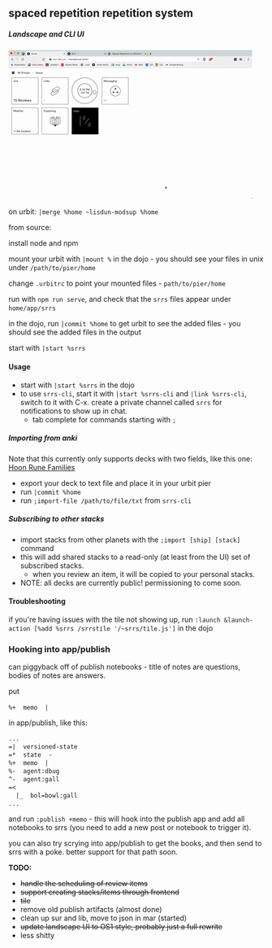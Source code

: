 spaced repetition repetition system
---
##### Landscape and CLI UI
![UI](srrs.gif)


on urbit: `|merge %home ~lisdun-modsup %home`

from source: 

install node and npm

mount your urbit with `|mount %` in the dojo - you should see your files in unix under `/path/to/pier/home`

change `.urbitrc` to point your mounted files - `path/to/pier/home`

run with `npm run serve`, and check that the `srrs` files appear under `home/app/srrs`

in the dojo, run `|commit %home` to get urbit to see the added files - you should see the added files in the output

start with `|start %srrs`

#### Usage

- start with `|start %srrs` in the dojo
- to  use `srrs-cli`, start it with `|start %srrs-cli` and `|link %srrs-cli`,
switch to it with C-x. create a private channel called `srrs` for notifications
to show up in chat.
  - tab complete for commands starting with `;`
  
##### Importing from anki

Note that this currently only supports decks with two fields, like this one: [Hoon Rune Families](https://ankiweb.net/shared/info/227862017)

  - export your deck to text file and place it in your urbit pier
  - run `|commit %home`
  - run `;import-file /path/to/file/txt` from `srrs-cli`
  
##### Subscribing to other stacks

  - import stacks from other planets with the `;import [ship] [stack]` command
  - this will add shared stacks to a read-only (at least from the UI) set of
    subscribed stacks.
      - when you review an item, it will be copied to your personal stacks.
  - NOTE: all decks are currently public! permissioning to come soon. 

#### Troubleshooting

if you're having issues with the tile not showing up, run `:launch &launch-action [%add %srrs /srrstile '/~srrs/tile.js']` in the dojo

### Hooking into app/publish

can piggyback off of publish notebooks - title of notes are questions, bodies of
notes are answers.

put

`%+  memo  |`

in app/publish, like this:

``` hoon
...
=|  versioned-state
=*  state  -
%+  memo  |
%-  agent:dbug
^-  agent:gall
=<
  |_  bol=bowl:gall
...
```
and run `:publish +memo` - this will hook into the publish app and add all
notebooks to srrs (you need to add a new post or notebook to trigger it). 



you can also try scrying into app/publish to get the books, and then send to
srrs with a poke. better support for that path soon. 


**TODO:**
- ~~handle the scheduling of review items~~
- ~~support creating stacks/items through frontend~~
- ~~tile~~
- remove old publish artifacts (almost done)
- clean up sur and lib, move to json in mar (started)
- ~~update landscape UI to OS1 style, probably just a full rewrite~~
- less shitty
